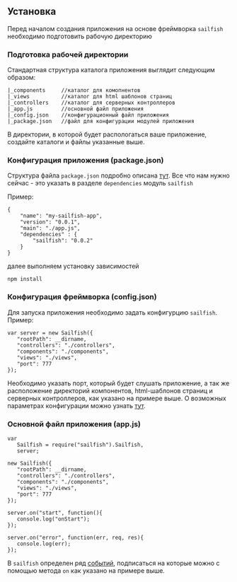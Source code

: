 ## Установка

Перед началом создания приложения на основе фреймворка `sailfish` необходимо подготовить рабочую директорию

### Подготовка рабочей директории

Стандартная структура каталога приложения выглядит следующим образом:

    |_components     //каталог для комопнентов
    |_views          //каталог для html шаблонов страниц
    |_controllers    //каталог для серверных контроллеров
    |_app.js         //основной файл приложения
    |_config.json    //конфигурационный файл приложения
    |_package.json   //файл для конфигурации модулей приложения


В директории, в которой будет распологаться ваше приложение, создайте каталоги и файлы указанные выше.

### Конфигурация приложения (package.json)

Структура файла `package.json` подробно описана [тут](https://npmjs.org/doc/json.html).
Все что нам нужно сейчас - это указать в разделе `dependencies` модуль `sailfish`

Пример:

    {
        "name": "my-sailfish-app",
        "version": "0.0.1",
        "main": "./app.js",
        "dependencies" : {
            "sailfish": "0.0.2"
        }
    }

далее выполняем установку зависимостей

    npm install

### Конфигурация фреймворка (config.json)

Для запуска приложения необходимо задать конфигурцию `sailfish`.
Пример:

    var server = new Sailfish({
       "rootPath": __dirname,
       "controllers": "./controllers",
       "components": "./components",
       "views": "./views",
       "port": 777
    });

Необходимо указать порт, который будет слушать приложение, а так же расположение директорий компонентов,
html-шаблонов страниц и серверных контроллеров, как указано на примере выше. О возможных параметрах конфигурации можно
узнать [тут](/api/config).

### Основной файл приложения (app.js)

    var
       Sailfish = require("sailfish").Sailfish,
       server;

    new Sailfish({
       "rootPath": __dirname,
       "controllers": "./controllers",
       "components": "./components",
       "views": "./views",
       "port": 777
    });

    server.on("start", function(){
       console.log("onStart");
    });

    server.on("error", function(err, req, res){
       console.log(err);
    });

В `sailfish` определен ряд [событий](/api/events), подписаться на которые можно с помощью метода `on` как указано на примере выше.